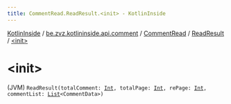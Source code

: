 ```yaml
---
title: CommentRead.ReadResult.<init> - KotlinInside
---
```


[KotlinInside](../../../index.html) / [be.zvz.kotlininside.api.comment](../../index.html) / [CommentRead](../index.html) / [ReadResult](index.html) / [&lt;init&gt;](./-init-.html)

# &lt;init&gt;

(JVM) `ReadResult(totalComment: `[`Int`](https://kotlinlang.org/api/latest/jvm/stdlib/kotlin/-int/index.html)`, totalPage: `[`Int`](https://kotlinlang.org/api/latest/jvm/stdlib/kotlin/-int/index.html)`, rePage: `[`Int`](https://kotlinlang.org/api/latest/jvm/stdlib/kotlin/-int/index.html)`, commentList: `[`List`](https://kotlinlang.org/api/latest/jvm/stdlib/kotlin.collections/-list/index.html)`<CommentData>)`